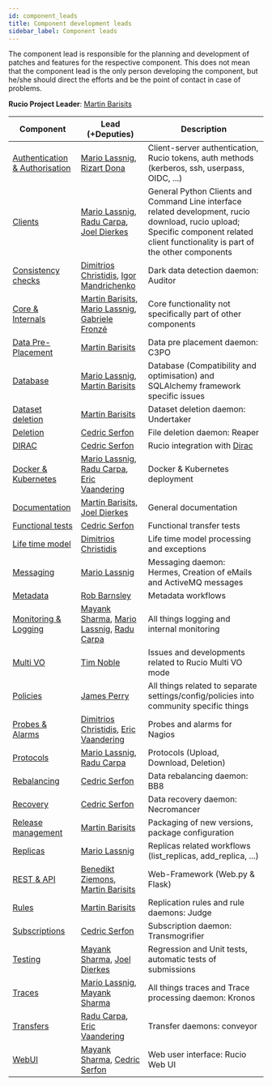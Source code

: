 ```yaml
---
id: component_leads
title: Component development leads
sidebar_label: Component leads
---
```


The component lead is responsible for the planning and development of patches
and features for the respective component. This does not mean that the component
lead is the only person developing the component, but he/she should direct the
efforts and be the point of contact in case of problems.

**Rucio Project Leader**: [Martin Barisits](https://github.com/bari12)

Component | Lead (+Deputies) | Description
--------- | ---------------- | -----------
[Authentication & Authorisation](https://github.com/rucio/rucio/issues?q=label%3A%22Authentication+%26+Authorisation%22+is%3Aissue+is%3Aopen) | [Mario Lassnig](https://github.com/mlassnig), [Rizart Dona](https://github.com/rizart) | Client-server authentication, Rucio tokens, auth methods (kerberos, ssh, userpass, OIDC, ...)
[Clients](https://github.com/rucio/rucio/issues?q=label%3A%22Clients%22+is%3Aissue+is%3Aopen) | [Mario Lassnig](https://github.com/mlassnig), [Radu Carpa](https://github.com/rcarpa), [Joel Dierkes](https://github.com/joeldierkes) | General Python Clients and Command Line interface related development, rucio download, rucio upload; Specific component related client functionality is part of the other components
[Consistency checks](https://github.com/rucio/rucio/issues?q=label%3A%22Consistency+checks%22+is%3Aissue+is%3Aopen) | [Dimitrios Christidis](https://github.com/dchristidis), [Igor Mandrichenko](https://github.com/orgs/rucio/people/ivmfnal)| Dark data detection daemon: Auditor
[Core & Internals](https://github.com/rucio/rucio/issues?q=label%3A%22Core+%26+Internals%22+is%3Aissue+is%3Aopen) | [Martin Barisits](https://github.com/bari12), [Mario Lassnig](https://github.com/mlassnig), [Gabriele Fronzé](https://github.com/gabrielefronze) | Core functionality not specifically part of other components
[Data Pre-Placement](https://github.com/rucio/rucio/issues?q=label%3A%22Data+Pre-Placement%22+is%3Aissue+is%3Aopen) | [Martin Barisits](https://github.com/bari12) | Data pre placement daemon: C3PO
[Database](https://github.com/rucio/rucio/issues?q=label%3A%22Database%22+is%3Aissue+is%3Aopen) | [Mario Lassnig](https://github.com/mlassnig), [Martin Barisits](https://github.com/bari12) | Database (Compatibility and optimisation) and SQLAlchemy framework specific issues
[Dataset deletion](https://github.com/rucio/rucio/issues?q=label%3A%22Dataset+deletion%22+is%3Aissue+is%3Aopen) | [Martin Barisits](https://github.com/bari12) | Dataset deletion daemon: Undertaker
[Deletion](https://github.com/rucio/rucio/issues?q=label%3A%22Deletion%22+is%3Aissue+is%3Aopen) | [Cedric Serfon](https://github.com/cserf) | File deletion daemon: Reaper
[DIRAC](https://github.com/rucio/rucio/issues?q=label%3A%22Dirac%22+is%3Aissue+is%3Aopen) | [Cedric Serfon](https://github.com/cserf) | Rucio integration with [Dirac](https://github.com/DIRACGrid/)
[Docker & Kubernetes](https://github.com/rucio/rucio/issues?q=is%3Aopen+is%3Aissue+label%3A%22Docker+%26+Kubernetes%22) | [Mario Lassnig](https://github.com/mlassnig), [Radu Carpa](https://github.com/rcarpa), [Eric Vaandering](https://github.com/ericvaandering) | Docker & Kubernetes deployment
[Documentation](https://github.com/rucio/rucio/issues?q=label%3A%22Documentation%22+is%3Aissue+is%3Aopen) | [Martin Barisits](https://github.com/bari12), [Joel Dierkes](https://github.com/joeldierkes) | General documentation
[Functional tests](https://github.com/rucio/rucio/issues?q=label%3A%22Functional+tests%22+is%3Aissue+is%3Aopen) | [Cedric Serfon](https://github.com/cserf) | Functional transfer tests
[Life time model](https://github.com/rucio/rucio/issues?q=label%3A%22Life+time+model%22+is%3Aissue+is%3Aopen) | [Dimitrios Christidis](https://github.com/dchristidis) | Life time model processing and exceptions
[Messaging](https://github.com/rucio/rucio/issues?q=label%3A%22Messaging%22+is%3Aissue+is%3Aopen) | [Mario Lassnig](https://github.com/mlassnig) | Messaging daemon: Hermes, Creation of eMails and ActiveMQ messages
[Metadata](https://github.com/rucio/rucio/issues?q=label%3A%22Metadata%22+is%3Aissue+is%3Aopen) | [Rob Barnsley](https://github.com/robbarnsley) | Metadata workflows
[Monitoring & Logging](https://github.com/rucio/rucio/issues?q=label%3A%22Monitoring+%26+Logging%22+is%3Aissue+is%3Aopen) | [Mayank Sharma](https://github.com/maany), [Mario Lassnig](https://github.com/mlassnig), [Radu Carpa](https://github.com/rcarpa) | All things logging and internal monitoring
[Multi VO](https://github.com/rucio/rucio/issues?q=is%3Aopen+is%3Aissue+label%3A%22Multi+VO%22) | [Tim Noble](https://github.com/Thysk) |  Issues and developments related to Rucio Multi VO mode
[Policies](https://github.com/rucio/rucio/issues?q=is%3Aopen+is%3Aissue+label%3APolicies) | [James Perry](https://github.com/jamesp-epcc) |  All things related to separate settings/config/policies into community specific things
[Probes & Alarms](https://github.com/rucio/rucio/issues?q=label%3A%22Probes+%26+Alarms%22+is%3Aissue+is%3Aopen) | [Dimitrios Christidis](https://github.com/dchristidis), [Eric Vaandering](https://github.com/ericvaandering) | Probes and alarms for Nagios
[Protocols](https://github.com/rucio/rucio/issues?q=is%3Aopen+is%3Aissue+label%3AProtocols) | [Mario Lassnig](https://github.com/mlassnig), [Radu Carpa](https://github.com/rcarpa) |  Protocols (Upload, Download, Deletion)
[Rebalancing](https://github.com/rucio/rucio/issues?q=label%3A%22Rebalancing%22+is%3Aissue+is%3Aopen) | [Cedric Serfon](https://github.com/cserf) | Data rebalancing daemon: BB8
[Recovery](https://github.com/rucio/rucio/issues?q=label%3A%22Recovery%22+is%3Aissue+is%3Aopen) | [Cedric Serfon](https://github.com/cserf) | Data recovery daemon: Necromancer
[Release management](https://github.com/rucio/rucio/issues?q=label%3A%22Release+management%22+is%3Aissue+is%3Aopen) | [Martin Barisits](https://github.com/bari12) | Packaging of new versions, package configuration
[Replicas](https://github.com/rucio/rucio/issues?q=is%3Aopen+is%3Aissue+label%3AReplicas) | [Mario Lassnig](https://github.com/mlassnig) | Replicas related workflows (list_replicas, add_replica, ...)
[REST & API](https://github.com/rucio/rucio/issues?q=is%3Aopen+is%3Aissue+label%3A%22REST+%26+API%22) | [Benedikt Ziemons](https://github.com/bziemons), [Martin Barisits](https://github.com/bari12) | Web-Framework (Web.py & Flask)
[Rules](https://github.com/rucio/rucio/issues?q=label%3A%22Rules%22+is%3Aissue+is%3Aopen) | [Martin Barisits](https://github.com/bari12) | Replication rules and rule daemons: Judge
[Subscriptions](https://github.com/rucio/rucio/issues?q=label%3A%22Subscriptions%22+is%3Aissue+is%3Aopen) | [Cedric Serfon](https://github.com/cserf) | Subscription daemon: Transmogrifier
[Testing](https://github.com/rucio/rucio/issues?q=label%3A%22Testing%22+is%3Aissue+is%3Aopen) | [Mayank Sharma](https://github.com/maany), [Joel Dierkes](https://github.com/joeldierkes) | Regression and Unit tests, automatic tests of submissions
[Traces](https://github.com/rucio/rucio/issues?q=label%3A%22Traces%22+is%3Aissue+is%3Aopen) | [Mario Lassnig](https://github.com/mlassnig), [Mayank Sharma](https://github.com/maany) | All things traces and Trace processing daemon: Kronos
[Transfers](https://github.com/rucio/rucio/issues?q=label%3A%22Transfers%22+is%3Aissue+is%3Aopen) |  [Radu Carpa](https://github.com/rcarpa), [Eric Vaandering](https://github.com/ericvaandering) | Transfer daemons: conveyor
[WebUI](https://github.com/rucio/rucio/issues?q=label%3A%22WebUI%22+is%3Aissue+is%3Aopen) | [Mayank Sharma](https://github.com/maany), [Cedric Serfon](https://github.com/cserf) | Web user interface: Rucio Web UI
